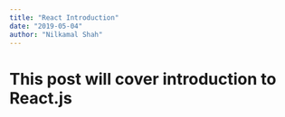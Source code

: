 ```yaml
---
title: "React Introduction"
date: "2019-05-04"
author: "Nilkamal Shah"
---
```


# This post will cover introduction to React.js
